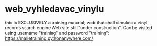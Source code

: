 # web_vyhledavac_vinylu
this is EXCLUSIVELY a training material; web that shall simulate a vinyl records search engine
Web site still "under construction". Can be visited using username "training" and password "training":
https://marietraining.pythonanywhere.com/

